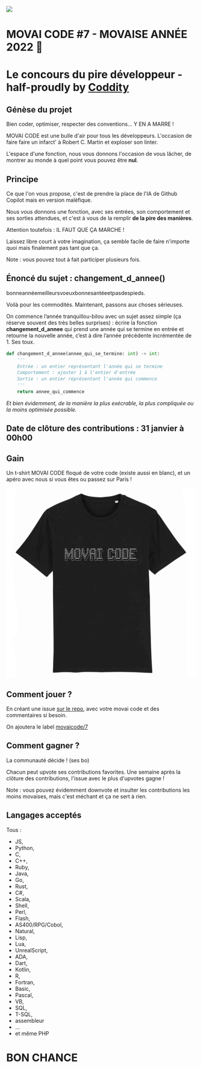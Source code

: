 ![](./movaicode-0122.png)

# MOVAI CODE #7 - MOVAISE ANNÉE 2022 🎉
# Le concours du pire développeur - half-proudly by [Coddity](https://www.coddity.com/)


## Génèse du projet

Bien coder, optimiser, respecter des conventions... Y EN A MARRE ! 

MOVAI CODE est une bulle d'air pour tous les développeurs. L'occasion de faire faire un infarct' à Robert C. Martin et exploser son linter.

L'espace d'une fonction, nous vous donnons l'occasion de vous lâcher, de montrer au monde à quel point vous pouvez être **nul**. 


## Principe

Ce que l'on vous propose, c'est de prendre la place de l'IA de Github Copilot mais en version maléfique.

Nous vous donnons une fonction, avec ses entrées, son comportement et ses sorties attendues, et c'est à vous de la remplir **de la pire des manières**. 

Attention toutefois : IL FAUT QUE ÇA MARCHE !

Laissez libre court à votre imagination, ça semble facile de faire n'importe quoi mais finalement pas tant que ça.

Note : vous pouvez tout à fait participer plusieurs fois.

## Énoncé du sujet : changement_d_annee()

bonneannéemeilleursvoeuxbonnesantéeetpasdespieds. 

Voilà pour les commodités. Maintenant, passons aux choses sérieuses.

On commence l’année tranquillou-bilou avec un sujet assez simple (ça réserve souvent des très belles surprises) : écrire la fonction **changement_d_annee** qui prend une année qui se termine en entrée et retourne la nouvelle année, c’est à dire l’année précédente incrémentée de 1. Ses toux.

```python
def changement_d_annee(annee_qui_se_termine: int) -> int:
	'''
    Entrée : un entier représentant l'année qui se termine
    Comportement : ajouter 1 à l'entier d'entrée
    Sortie : un entier représentant l'année qui commence
    '''
	return annee_qui_commence
```

*Et bien évidemment, de la manière la plus exécrable, la plus compliquée ou la moins optimisée possible.*

## Date de clôture des contributions : 31 janvier à 00h00

## Gain

Un t-shirt MOVAI CODE floqué de votre code (existe aussi en blanc), et un apéro avec nous si vous êtes ou passez sur Paris !

![](./tshirt-movaicode.png)


## Comment jouer ? 

En créant une issue [sur le repo](https://github.com/CoddityTeam/movaicode/issues), avec votre movai code et des commentaires si besoin.

On ajoutera le label [movaicode/7](https://github.com/CoddityTeam/movaicode/labels/movaicode%2F7)


## Comment gagner ?

La communauté décide ! (ses bo)

Chacun peut upvote ses contributions favorites. Une semaine après la clôture des contributions, l'issue avec le plus d'upvotes gagne ! 

Note : vous pouvez évidemment downvote et insulter les contributions les moins movaises, mais c'est méchant et ça ne sert à rien.


## Langages acceptés

Tous :
 - JS,
 - Python,
 - C,
 - C++,
 - Ruby,
 - Java,
 - Go,
 - Rust,
 - C#,
 - Scala,
 - Shell,
 - Perl,
 - Flash,
 - AS400/RPG/Cobol,
 - Natural,
 - Lisp,
 - Lua,
 - UnrealScript,
 - ADA,
 - Dart,
 - Kotlin,
 - R,
 - Fortran,
 - Basic,
 - Pascal,
 - VB,
 - SQL,
 - T-SQL,
 - assembleur
 - ...
 - et même PHP


# BON CHANCE